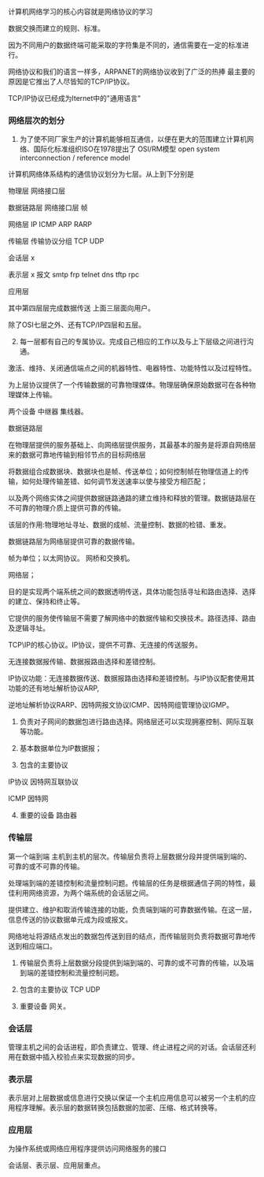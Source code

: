 计算机网络学习的核心内容就是网络协议的学习

数据交换而建立的规则、标准。

因为不同用户的数据终端可能采取的字符集是不同的，通信需要在一定的标准进行。

网络协议和我们的语言一样多，ARPANET的网络协议收到了广泛的热捧 最主要的原因是它推出了人尽皆知的TCP/IP协议。

TCP/IP协议已经成为Iternet中的"通用语言"

### 网络层次的划分

1. 为了使不同厂家生产的计算机能够相互通信，以便在更大的范围建立计算机网络、国际化标准组织ISO在1978提出了 OSI/RM模型 open system interconnection / reference model

计算机网络体系结构的通信协议划分为七层。从上到下分别是

物理层  网络接口层
 
数据链路层 网络接口层  帧
 
网络层 IP ICMP ARP RARP

传输层 传输协议分组 TCP UDP

会话层 x

表示层 x  报文 smtp frp telnet dns tftp rpc

应用层

其中第四层层完成数据传送 上面三层面向用户。

除了OSI七层之外、还有TCP/IP四层和五层。

2. 每一层都有自己的专属协议。完成自己相应的工作以及与上下层级之间进行沟通。

激活、维持、关闭通信端点之间的机器特性、电器特性、功能特性以及过程特性。

为上层协议提供了一个传输数据的可靠物理媒体。物理层确保原始数据可在各种物理媒体上传输。

两个设备 中继器 集线器。

数据链路层

在物理层提供的服务基础上、向网络层提供服务，其最基本的服务是将源自网络层来的数据可靠地传输到相邻节点的目标网络层

将数据组合成数据块、数据块也是帧、传送单位；如何控制帧在物理信道上的传输，如何处理传输差错、如何调节发送速率以使与接受方相匹配；

以及两个网络实体之间提供数据链路通路的建立维持和释放的管理。数据链路层在不可靠的物理介质上提供可靠的传输。

该层的作用:物理地址寻址、数据的成帧、流量控制、数据的检错、重发。

数据链路层为网络层提供可靠的数据传输。

帧为单位；以太网协议。 网桥和交换机。

网络层；

目的是实现两个端系统之间的数据透明传送，具体功能包括寻址和路由选择、选择的建立、保持和终止等。

它提供的服务使传输层不需要了解网络中的数据传输和交换技术。路径选择、路由及逻辑寻址。

TCP\IP的核心协议。IP协议，提供不可靠、无连接的传送服务。

无连接数据报传输、数据报路由选择和差错控制。

IP协议功能：无连接数据传送、数据报路由选择和差错控制。与IP协议配套使用其功能的还有地址解析协议ARP,

逆地址解析协议RARP、因特网报文协议ICMP、因特网组管理协议IGMP。

1. 负责对子网间的数据包进行路由选择。网络层还可以实现拥塞控制、网际互联等功能。

2. 基本数据单位为IP数据报；

3. 包含的主要协议

IP协议 因特网互联协议

ICMP 因特网

4. 重要的设备 路由器

### 传输层

第一个端到端 主机到主机的层次。传输层负责将上层数据分段并提供端到端的、可靠的或不可靠的传输。

处理端到端的差错控制和流量控制问题。传输层的任务是根据通信子网的特性，最佳利用网络资源，为两个端系统的会话层之间。

提供建立、维护和取消传输连接的功能，负责端到端的可靠数据传输。在这一层，信息传送的协议数据单元成为段或报文。

网络地址将源结点发出的数据包传送到目的结点，而传输层则负责将数据可靠地传送到相应端口。

1. 传输层负责将上层数据分段提供到端到端的、可靠的或不可靠的传输，以及端到端的差错控制和流量控制问题。

2. 包含的主要协议 TCP UDP 

3. 重要设备 网关。

### 会话层

管理主机之间的会话进程，即负责建立、管理、终止进程之间的对话。会话层还利用在数据中插入校验点来实现数据的同步。

### 表示层

表示层对上层数据或信息进行交换以保证一个主机应用信息可以被另一个主机的应用程序理解。表示层的数据转换包括数据的加密、压缩、格式转换等。

### 应用层

为操作系统或网络应用程序提供访问网络服务的接口

会话层、表示层、应用层重点。




